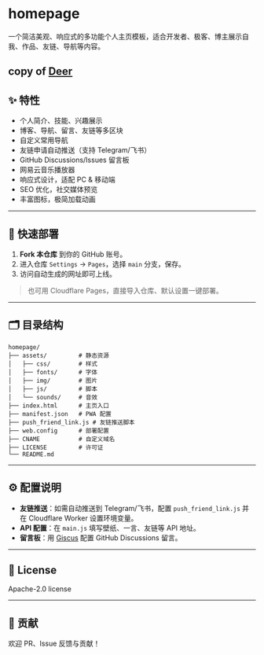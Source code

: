 # homepage

一个简洁美观、响应式的多功能个人主页模板，适合开发者、极客、博主展示自我、作品、友链、导航等内容。

copy of [Deer](https://github.com/deerwan) 
---

## ✨ 特性

- 个人简介、技能、兴趣展示
- 博客、导航、留言、友链等多区块
- 自定义常用导航
- 友链申请自动推送（支持 Telegram/飞书）
- GitHub Discussions/Issues 留言板
- 网易云音乐播放器
- 响应式设计，适配 PC & 移动端
- SEO 优化，社交媒体预览
- 丰富图标，极简加载动画

---

## 🚀 快速部署

1. **Fork 本仓库** 到你的 GitHub 账号。
2. 进入仓库 `Settings` → `Pages`，选择 `main` 分支，保存。
3. 访问自动生成的网址即可上线。

> 也可用 Cloudflare Pages，直接导入仓库、默认设置一键部署。

---

## 🗂️ 目录结构

```
homepage/
├── assets/         # 静态资源
│   ├── css/        # 样式
│   ├── fonts/      # 字体
│   ├── img/        # 图片
│   ├── js/         # 脚本
│   └── sounds/     # 音效
├── index.html      # 主页入口
├── manifest.json   # PWA 配置
├── push_friend_link.js # 友链推送脚本
├── web.config      # 部署配置
├── CNAME           # 自定义域名
├── LICENSE         # 许可证
└── README.md
```

---

## ⚙️ 配置说明

- **友链推送**：如需自动推送到 Telegram/飞书，配置 `push_friend_link.js` 并在 Cloudflare Worker 设置环境变量。
- **API 配置**：在 `main.js` 填写壁纸、一言、友链等 API 地址。
- **留言板**：用 [Giscus](https://giscus.app/zh-CN) 配置 GitHub Discussions 留言。

---

## 📄 License

Apache-2.0 license

---

## 🤝 贡献

欢迎 PR、Issue 反馈与贡献！